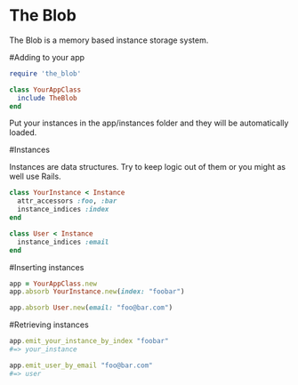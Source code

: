 The Blob
=====

The Blob is a memory based instance storage system.

#Adding to your app

```ruby
require 'the_blob'

class YourAppClass
  include TheBlob
end
```

Put your instances in the app/instances folder and they will be automatically loaded.

#Instances

Instances are data structures. Try to keep logic out of them or you might as well use Rails.

```ruby
class YourInstance < Instance
  attr_accessors :foo, :bar
  instance_indices :index
end

class User < Instance
  instance_indices :email
end
```

#Inserting instances

```ruby
app = YourAppClass.new
app.absorb YourInstance.new(index: "foobar")

app.absorb User.new(email: "foo@bar.com")
```

#Retrieving instances

```ruby
app.emit_your_instance_by_index "foobar"
#=> your_instance

app.emit_user_by_email "foo@bar.com"
#=> user
```
